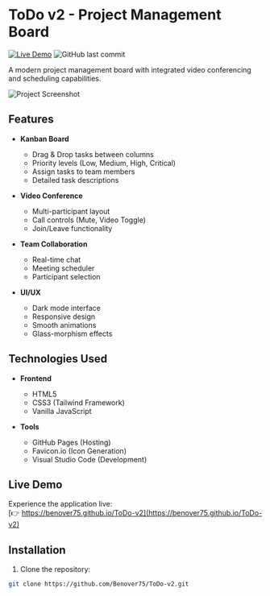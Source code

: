 # ToDo v2 - Project Management Board

[![Live Demo](https://img.shields.io/badge/demo-live-green)](https://benover75.github.io/ToDo-v2/)
![GitHub last commit](https://img.shields.io/github/last-commit/Benover75/ToDo-v2)

A modern project management board with integrated video conferencing and scheduling capabilities.

![Project Screenshot](./screenshot.png)

## Features

- **Kanban Board**
  - Drag & Drop tasks between columns
  - Priority levels (Low, Medium, High, Critical)
  - Assign tasks to team members
  - Detailed task descriptions

- **Video Conference**
  - Multi-participant layout
  - Call controls (Mute, Video Toggle)
  - Join/Leave functionality

- **Team Collaboration**
  - Real-time chat
  - Meeting scheduler
  - Participant selection

- **UI/UX**
  - Dark mode interface
  - Responsive design
  - Smooth animations
  - Glass-morphism effects

## Technologies Used

- **Frontend**
  - HTML5
  - CSS3 (Tailwind Framework)
  - Vanilla JavaScript

- **Tools**
  - GitHub Pages (Hosting)
  - Favicon.io (Icon Generation)
  - Visual Studio Code (Development)

## Live Demo

Experience the application live:  
[👉 https://benover75.github.io/ToDo-v2](https://benover75.github.io/ToDo-v2)

## Installation

1. Clone the repository:
```bash
git clone https://github.com/Benover75/ToDo-v2.git
